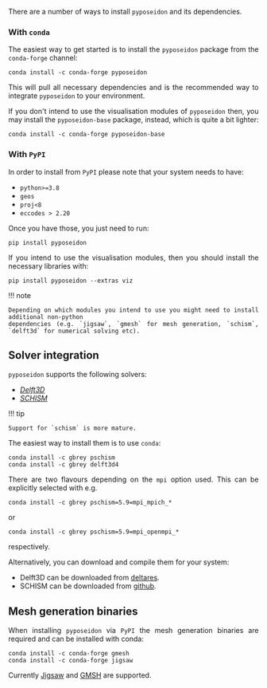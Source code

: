 <style>body {text-align: justify}</style>

There are a number of ways to install `pyposeidon` and its dependencies.

### With `conda`

The easiest way to get started is to install the `pyposeidon` package from the `conda-forge`
channel:

```
conda install -c conda-forge pyposeidon
```

This will pull all necessary dependencies and is the recommended way to integrate `pyposeidon` to
your environment.


If you don't intend to use the visualisation modules of `pyposeidon` then, you may install the
`pyposeidon-base` package, instead, which is quite a bit lighter:

```
conda install -c conda-forge pyposeidon-base
```

### With `PyPI`

In order to install from `PyPI` please note that your system needs to have:

- `python>=3.8`
- `geos`
- `proj<8`
- `eccodes > 2.20`

Once you have those, you just need to run:

```
pip install pyposeidon
```

If you intend to use the visualisation modules, then you should install the necessary libraries with:

```
pip install pyposeidon --extras viz
```

!!! note

    Depending on which modules you intend to use you might need to install additional non-python
    dependencies (e.g. `jigsaw`, `gmesh` for mesh generation, `schism`, `delft3d` for numerical solving etc).


## Solver integration

`pyposeidon` supports the following solvers:

- *[Delft3D](https://oss.deltares.nl/web/delft3d)*
- *[SCHISM](http://ccrm.vims.edu/schismweb/)*

!!! tip

    Support for `schism` is more mature.

The easiest way to install them is to use `conda`:

```
conda install -c gbrey pschism
conda install -c gbrey delft3d4
```

There are two flavours depending on the `mpi` option used. This can be explicitly selected with e.g.

```
conda install -c gbrey pschism=5.9=mpi_mpich_*
```

or

```
conda install -c gbrey pschism=5.9=mpi_openmpi_*
```

respectively.

Alternatively, you can download and compile them for your system:

- Delft3D can be downloaded from [deltares](http://oss.deltares.nl/web/delft3d/source-code).
- SCHISM can be downloaded from [github](https://github.com/schism-dev/schism).

## Mesh generation binaries

When installing `pyposeidon` via `PyPI` the mesh generation binaries are required and can be installed with  conda: 

```
conda install -c conda-forge gmesh
conda install -c conda-forge jigsaw
```

Currently [Jigsaw](https://github.com/dengwirda/jigsaw) and [GMSH](http://gmsh.info) are supported.